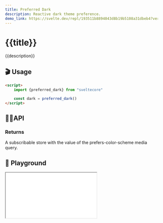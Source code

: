 ```yaml
---
title: Preferred Dark
description: Reactive dark theme preference.
demo_link: https://svelte.dev/repl/193511b8894043d8b19b5108a31dbeb4?version=3.53.1
---
```


# {{title}}

{{description}}

## 🎬 Usage

```html
<script>
    import {preferred_dark} from "sveltecore"

    const dark = preferred_dark()
</script>
```

## 👩‍💻API

### Returns

A subscribable store with the value of the prefers-color-scheme media query.

## 🧪 Playground

<iframe class="h-120 w-full" src="{{demo_link}}"></iframe>
